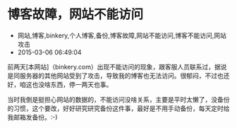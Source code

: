 # 博客故障，网站不能访问
- 网站,博客,binkery,个人博客,备份,博客故障,网站不能访问,博客不能访问,网站攻击
- 2015-03-06 06:49:04

前两天[本网站]（binkery.com）出现不能访问的现象，跟客服人员联系过，据说是同服务器的其他网站受到了攻击，导致我的博客也无法访问。很郁闷，不过也还好，咱这也没啥东西，停一两天也事。

当时我倒是挺担心网站的数据的，不能访问没啥关系，主要是平时太懒了，没备份的习惯，这个要改，好好研究研究备份这件事，最好是不用手动备份，每天定时给我邮箱发备份。:-)

